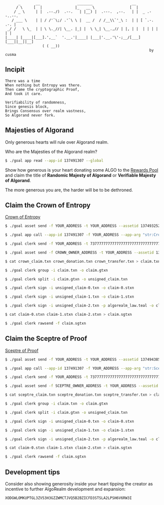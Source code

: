 ```
      _       __                 _______                  __                
     / \     [  |               |_   __ \                [  |               
    / _ \     | |  .--./)  .--.   | |__) |  .---.  ,--.   | |  _ .--..--.   
   / ___ \    | | / /'`\;/ .'`\ \ |  __ /  / /__\\`'_\ :  | | [ `.-. .-. |  
 _/ /   \ \_  | | \ \._//| \__. |_| |  \ \_| \__.,// | |, | |  | | | | | |  
|____| |____|[___].',__`  '.__.'|____| |___|'.__.'\'-;__/[___][___||__||__] 
                 ( ( __))                                                   
                                                                  by cusma
```

## Incipit

```
There was a time
When nothing but Entropy was there.
Then came the cryptographic Proof,
And took it care.

Verifiability of randomness,
Since genesis block,
Brings Consensus over realm vastness,
So Algorand never fork.
```

## Majesties of Algorand

Only generous hearts will rule over Algorand realm.

Who are the Majesties of the Algorand realm?

```bash
$ ./goal app read --app-id 137491307 --global
```

Show how generous is your heart donating some ALGO to the [Rewards Pool](https://developer.algorand.org/docs/reference/algorand-networks/mainnet/#rewardspool-address) and claim the title of **Randomic Majesty of Algorand** or **Verifiable Majesty of Algorand**.

The more generous you are, the harder will be to be dethroned.

## Claim the Crown of Entropy

[Crown of Entropy](https://algoexplorer.io/asset/137493252)

```bash
$ ./goal asset send -f YOUR_ADDRESS -t YOUR_ADDRESS --assetid 137493252 -a 0

$ ./goal app call --app-id 137491307 -f YOUR_ADDRESS --app-arg "str:Crown" --app-arg "str:YOUR_NAME" -o crown_claim.txn

$ ./goal clerk send -f YOUR_ADDRESS -t 737777777777777777777777777777777777777777777777777UFEJ2CI -a YOUR_DONATION -o crown_donation.txn

$ ./goal asset send -f CROWN_OWNER_ADDRESS -t YOUR_ADDRESS --assetid 137493252 -a 1 --clawback L64GYN3IM763NDQJQD2IX35SCWQZRHWEMX55JTOUJ2PMHL6ZCMHLR4OJMU -o crown_transfer.txn

$ cat crown_claim.txn crown_donation.txn crown_transfer.txn > claim.txn

$ ./goal clerk group -i claim.txn -o claim.gtxn

$ ./goal clerk split -i claim.gtxn -o unsigned_claim.txn

$ ./goal clerk sign -i unsigned_claim-0.txn -o claim-0.stxn

$ ./goal clerk sign -i unsigned_claim-1.txn -o claim-1.stxn

$ ./goal clerk sign -i unsigned_claim-2.txn -p algorealm_law.teal -o claim-2.stxn

$ cat claim-0.stxn claim-1.stxn claim-2.stxn > claim.sgtxn

$ ./goal clerk rawsend -f claim.sgtxn
```

## Claim the Sceptre of Proof

[Sceptre of Proof](https://algoexplorer.io/asset/137494385)

```bash
$ ./goal asset send -f YOUR_ADDRESS -t YOUR_ADDRESS --assetid 137494385 -a 0

$ ./goal app call --app-id 137491307 -f YOUR_ADDRESS --app-arg "str:Sceptre" --app-arg "str:YOUR_NAME" -o sceptre_claim.txn

$ ./goal clerk send -f YOUR_ADDRESS -t 737777777777777777777777777777777777777777777777777UFEJ2CI -a YOUR_DONATION -o sceptre_donation.txn

$ ./goal asset send -f SCEPTRE_OWNER_ADDRESS -t YOUR_ADDRESS --assetid 137494385 -a 1 --clawback L64GYN3IM763NDQJQD2IX35SCWQZRHWEMX55JTOUJ2PMHL6ZCMHLR4OJMU -o sceptre_transfer.txn

$ cat sceptre_claim.txn sceptre_donation.txn sceptre_transfer.txn > claim.txn

$ ./goal clerk group -i claim.txn -o claim.gtxn

$ ./goal clerk split -i claim.gtxn -o unsigned_claim.txn

$ ./goal clerk sign -i unsigned_claim-0.txn -o claim-0.stxn

$ ./goal clerk sign -i unsigned_claim-1.txn -o claim-1.stxn

$ ./goal clerk sign -i unsigned_claim-2.txn -p algorealm_law.teal -o claim-2.stxn

$ cat claim-0.stxn claim-1.stxn claim-2.stxn > claim.sgtxn

$ ./goal clerk rawsend -f claim.sgtxn
```

## Development tips

Consider also showing generosity inside your heart tipping the creator as incentive to further AlgoRealm development and expansion:

`XODGWLOMKUPTGL3ZV53H3GZZWMCTJVQ5B2BZICFD3STSLA2LPSH6V6RW3I`
